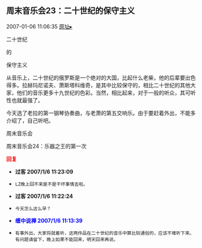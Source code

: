 ## 周末音乐会23：二十世纪的保守主义
2007-01-06 11:06:35
[原址▸](http://www.fxgan.com/chan_time/2007_01_06/391.htm)



 


 二十世纪


 的


 保守主义


 


  从音乐上，二十世纪的俄罗斯是一个绝对的大国，比起什么老柴，他的后辈要出色得多。拉赫玛尼诺夫、萧斯塔科维奇，是其中比较保守的，相比二十世纪的其他大家，他们的音乐更多十九世纪的色彩。当然，相比起来，对于一般的听众，其可听性也就最强了。


 


 今天选了老拉的第一钢琴协奏曲，与老萧的第五交响乐。由于要赶着外出，不能多介绍了，自己听吧。


 


 





 周末音乐会


 


 周末音乐会24：乐器之王的第一次





<font color='red'>**回复**</font>


- **过客 2007/1/6 11:23:09**
- ```
  LZ晚上回不来是不是干坏事情去啦。
  ```
- **过客 2007/1/6 11:22:24**
- ```
  今天怎么这么早？
  ```
- <font color='blue'>**缠中说禅 2007/1/6 11:13:39**</font>
- ```
  有事外出，大家将就着听，这两作品在二十世纪的音乐中算比较通俗的，应该不难听下来。
  有问题请留下，晚上如果不能回来，明天回来再说。
  ```
